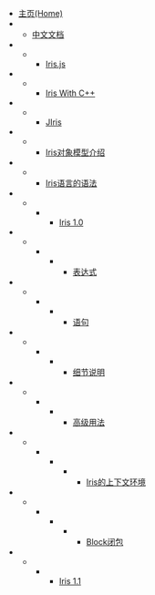 - [主页(Home)](/README)
- - [中文文档](/zh-cn/index)
- - - [Iris.js](/zh-cn/iris-js/index)
- - - [Iris With C++](/zh-cn/iris-cpp)
- - - [JIris](/zh-cn/jiris)
- - - [Iris对象模型介绍](/zh-cn/oop-patern/oop-patern)
- - - [Iris语言的语法](/zh-cn/syntex/syntex-index)
- - - - [Iris 1.0](/zh-cn/syntex/1-0/index)
- - - - - [表达式](/zh-cn/syntex/1-0/expression/syntex-expression)
- - - - - [语句](/zh-cn/syntex/1-0/statement/syntex-statement)
- - - - - [细节说明](/zh-cn/syntex/1-0/details/syntex-details)
- - - - - [高级用法](/zh-cn/syntex/1-0/pro-use/syntex-pro-use)
- - - - - - [Iris的上下文环境](/zh-cn/syntex/1-0/pro-use/syntex-pro-use#s1)
- - - - - - [Block闭包](/zh-cn/syntex/1-0/pro-use/syntex-pro-use#s2)
- - - - [Iris 1.1](/zh-cn/syntex/1-1/lambda-annotation)